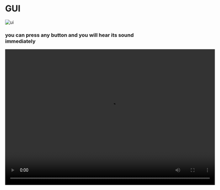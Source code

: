 # GUI 
![ui](https://user-images.githubusercontent.com/43928828/82121695-46abc080-978f-11ea-84d0-f1c9417d42ef.png)
### you can press any button and you will hear its sound immediately
<!-- [![vid](https://user-images.githubusercontent.com/43928828/82121695-46abc080-978f-11ea-84d0-f1c9417d42ef.png)](output.mp4) -->

<video width="680" height="440" controls>
  <source src="https://vimeo.com/user115583615/review/419301123/1a52b99a9f" type="video/mp4">
</video>